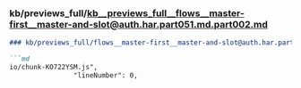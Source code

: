 ### kb/previews_full/kb__previews_full__flows__master-first__master-and-slot@auth.har.part051.md.part002.md

```md
### kb/previews_full/flows__master-first__master-and-slot@auth.har.part051.md (part 002)

```md
io/chunk-KO722YSM.js",
                "lineNumber": 0,
            
```

```

```

